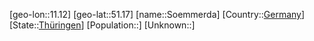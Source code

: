 ﻿---
location: [51.17,11.12]
type: City
tags:
- geo/City


SpocWebEntityId: 34730
isDeleted: false
confidential: public

---
[geo-lon::11.12]
[geo-lat::51.17]
[name::Soemmerda]
[Country::[Germany](geo/Continent/Europe/Germany.md)]
[State::[Thüringen](geo/Continent/Europe/Germany/Th%C3%BCringen.md)]
[Population::]
[Unknown::]

